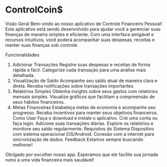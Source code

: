 # ControlCoin$
Visão Geral
Bem-vindo ao nosso aplicativo de Controle Financeiro Pessoal! Este aplicativo está sendo desenvolvido para ajudar você a gerenciar suas finanças de maneira simples e eficiente. Com uma interface amigável e recursos intuitivos, você poderá acompanhar suas despesas, receitas e manter suas finanças sob controle.

Funcionalidades
1. Adicionar Transações
Registre suas despesas e receitas de forma rápida e fácil.
Categorize cada transação para uma análise mais detalhada.
2. Visualização de Saldo
Acompanhe seu saldo atual de maneira clara e direta.
Receba notificações sobre transações importantes.
3. Relatórios Simples
Obtenha insights sobre seus gastos com relatórios mensais simples.
Visualize gráficos que facilitam a compreensão de seus hábitos financeiros.
4. Metas Financeiras
Estabeleça metas de economia e acompanhe seu progresso.
Receba incentivos para manter seus objetivos financeiros.
Como Usar
Faça o download e instale o aplicativo.
Crie uma conta ou faça login.
Adicione suas transações diárias.
Explore os relatórios e monitore seu saldo regularmente.
Requisitos do Sistema
Dispositivo com sistema operacional iOS/Android.
Conexão com a internet para sincronização de dados.
Feedback
Estamos sempre buscando melhorar! 

Obrigado por escolher nosso app. Esperamos que ele facilite sua jornada rumo a uma vida financeira mais saudável!
